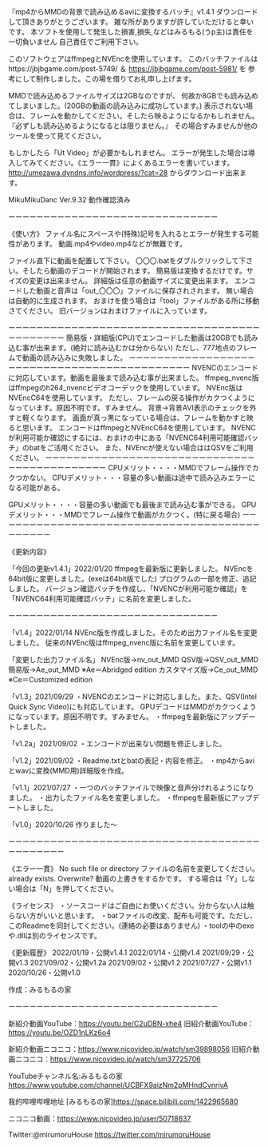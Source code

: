『mp4からMMDの背景で読み込めるaviに変換するバッチ』v1.4.1
ダウンロードして頂きありがとうございます。
雑な所がありますが許していただけると幸いです。
本ソフトを使用して発生した損害,損失,などはみるもる(うp主)は責任を一切負いません
自己責任でご利用下さい。

このソフトウェアはffmpegとNVEncを使用しています。
このバッチファイルはhttps://jbjbgame.com/post-5749/ ＆ https://jbjbgame.com/post-5981/ を
参考にして制作しました。この場を借りてお礼申し上げます。

MMDで読み込めるファイルサイズは2GBなのですが、
何故か8GBでも読み込めてしまいました。(20GBの動画の読み込みに成功しています。)
表示されない場合は、フレームを動かしてください。そしたら映るようになるかもしれません。
『必ずしも読み込めるようになるとは限りません。』
その場合すみませんが他のツールを使って見てください。

もしかしたら「Ut Video」が必要かもしれません。
エラーが発生した場合は導入してみてください。《エラー一貫》によくあるエラーを書いています。
http://umezawa.dyndns.info/wordpress/?cat=28
からダウンロード出来ます。


MikuMikuDanc Ver.9.32 動作確認済み

ーーーーーーーーーーーーーーーーーーーーーーーーーーーーーー

《使い方》
ファイル名にスペースや(特殊)記号を入れるとエラーが発生する可能性があります。
動画.mp4やvideo.mp4などが無難です。

ファイル直下に動画を配置して下さい。
〇〇〇.batをダブルクリックして下さい。そしたら動画のデコードが開始されます。
簡易版は変換するだけです。サイズの変更は出来ません。
詳細版は任意の動画サイズに変更出来ます。
エンコードした動画と音声は「out_〇〇〇」ファイルに保存されされます。
無い場合は自動的に生成されます。
おまけを使う場合は「tool」ファイルがある所に移動さてください。
旧バージョンはおまけファイルに入っています。

ーーーーーーーーーーーーーーーーーーーーーーーーーーーーーーーーーーーーーーーーーーーー
簡易版・詳細版(CPU)でエンコードした動画は20GBでも読み込む事が出来ます。(絶対に読み込むかは分からない)
ただし、777地点のフレームで動画の読み込みに失敗しました。
ーーーーーーーーーーーーーーーーーーーーーーーーーーーーーーーーーーーーーーーーーーーー
NVENCのエンコードに対応しています。動画を最後まで読み込む事が出来ました。
ffmpeg_nvenc版はffmpegのh264_nvencビデオコーデックを使用しています。
NVEnc版はNVEncC64を使用しています。
ただし、フレームの戻る操作がカクつくようになっています。原因不明です。すみません。
背景→背景AVI表示のチェックを外すと軽くなります。
画面が真っ黒になっている場合は、フレームを動かすと映ると思います。
エンコードはffmpegとNVEncC64を使用しています。
NVENCが利用可能か確認にするには、おまけの中にある「NVENC64利用可能確認バッチ」のbatをご活用ください。
また、NVEncが使えない場合ははQSVをご利用ください。
ーーーーーーーーーーーーーーーーーーーーーーーーーーーーーーーーーーーーーーーーーーーー
CPUメリット・・・・MMDでフレーム操作でカクつかない。
CPUデメリット・・・容量の多い動画は途中で読み込みエラーになる可能がある。 

GPUメリット・・・・容量の多い動画でも最後まで読み込む事ができる。
GPUデメリット・・・MMDでフレーム操作で動画がカクつく。(特に戻る場合)
ーーーーーーーーーーーーーーーーーーーーーーーーーーーーーーーーーーーーーーーーーーーー

《更新内容》

「今回の更新v1.4.1」2022/01/20
ffmpegを最新版に更新しました。
NVEncを64bit版に変更しました。(exeは64bit版でした)
プログラムの一部を修正、追記しました。
バージョン確認バッチを作成し、「NVENCが利用可能か確認」を
「NVENC64利用可能確認バッチ」に名前を変更しました。

ーーーーーーーーーーーーーーーーーーーーーーーーーーーーーー

「v1.4」2022/01/14
NVEnc版を作成しました。そのため出力ファイル名を変更しました。
従来のNVEnc版はffmpeg_nvenc版に名前を変更しています。

「変更した出力ファイル名」
NVEnc版->nv_out_MMD
QSV版->QSV_out_MMD
簡易版->Ae_out_MMD ※Ae＝Abridged edition
カスタマイズ版->Ce_out_MMD ※Ce＝Customized edition

「v1.3」2021/09/29
・NVENCのエンコードに対応しました。また、QSV(Intel Quick Sync Video)にも対応しています。
GPUデコードはMMDがカクつくようになっています。原因不明です。すみません。
・ffmpegを最新版にアップデートしました。

「v1.2a」2021/09/02
・エンコードが出来ない問題を修正しました。

「v1.2」2021/09/02
・Readme.txtとbatの表記・内容を修正。
・mp4からaviとwavに変換(MMD用)詳細版を作成。

「v1.1」2021/07/27
・一つのバッチファイルで映像と音声分けれるようになりました。
・出力したファイル名を変更しました。
・ffmpegを最新版にアップデートしました。

「v1.0」2020/10/26
作りました～

ーーーーーーーーーーーーーーーーーーーーーーーーーーーーーーーーーーーーーーーーーーーー

《エラー一貫》
No such file or directory ファイルの名前を変更してください。
already exists. Overwrite? 動画の上書きをするかです。
する場合は「Y」しない場合は「N」を押してください。

《ライセンス》
・ソースコードはご自由にお使いください。分からない人は触らない方がいいと思います。
・batファイルの改変、配布も可能です。ただし、このReadmeを同封してください。(連絡の必要はありません)
・toolの中のexeや.dllは別のライセンスです。

《更新履歴》
2022/01/19・公開v1.4.1
2022/01/14・公開v1.4
2021/09/29・公開v1.3
2021/09/02・公開v1.2a
2021/09/02・公開v1.2
2021/07/27・公開v1.1
2020/10/26・公開v1.0

作成：みるもるの家

ーーーーーーーーーーーーーーーーーーーーーーーーーーーーーー

新紹介動画YouTube：https://youtu.be/C2uDBN-xhe4
旧紹介動画YouTube：https://youtu.be/OZD1nLKz6o4

新紹介動画ニコニコ：https://www.nicovideo.jp/watch/sm39898056
旧紹介動画ニコニコ：https://www.nicovideo.jp/watch/sm37725706

YouTubeチャンネル名:みるもるの家
https://www.youtube.com/channel/UCBFX9aizNm2pMHndCvnrjvA

我的哔哩哔哩地址
[みるもるの家]https://space.bilibili.com/1422965680

ニコニコ動画：https://www.nicovideo.jp/user/50718637

Twitter:@mirumoruHouse
https://twitter.com/mirumoruHouse

